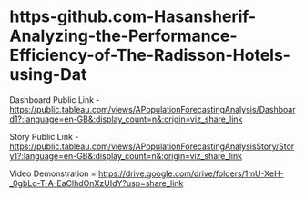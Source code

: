 # https-github.com-Hasansherif-Analyzing-the-Performance-Efficiency-of-The-Radisson-Hotels-using-Dat


Dashboard Public Link - https://public.tableau.com/views/APopulationForecastingAnalysis/Dashboard1?:language=en-GB&:display_count=n&:origin=viz_share_link

Story Public Link - https://public.tableau.com/views/APopulationForecastingAnalysisStory/Story1?:language=en-GB&:display_count=n&:origin=viz_share_link

Video Demonstration = https://drive.google.com/drive/folders/1mU-XeH-_0gbLo-T-A-EaClhdOnXzUIdY?usp=share_link
